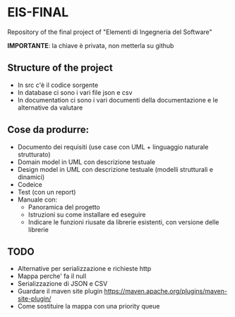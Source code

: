 # EIS-FINAL
Repository of the final project of "Elementi di Ingegneria del Software"

**IMPORTANTE**: la chiave è privata, non metterla su github

## Structure of the project
* In src c'è il codice sorgente
* In database ci sono i vari file json e csv
* In documentation ci sono i vari documenti della documentazione e le alternative da valutare

## Cose da produrre:
* Documento dei requisiti (use case con UML + linguaggio naturale strutturato)
* Domain model in UML con descrizione testuale
* Design model in UML con descrizione testuale (modelli strutturali e dinamici)
* Codeice
* Test (con un report)
* Manuale con:
  * Panoramica del progetto
  * Istruzioni su come installare ed eseguire
  * Indicare le funzioni riusate da librerie esistenti, con versione delle librerie

## TODO
* Alternative per serializzazione e richieste http
* Mappa perche' fa il null
* Serializzazione di JSON e CSV
* Guardare il maven site plugin https://maven.apache.org/plugins/maven-site-plugin/
* Come sostituire la mappa con una priority queue
